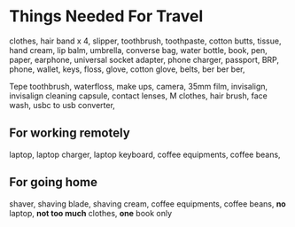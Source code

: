 # Things Needed For Travel

clothes, hair band x 4, slipper, toothbrush, toothpaste,
cotton butts, tissue,
hand cream, lip balm, umbrella, converse bag,
water bottle,
book, pen, paper,
earphone, universal socket adapter, phone charger,
passport, BRP, phone, wallet, keys,
floss,
glove, cotton glove,
belts,
ber ber ber,

Tepe toothbrush, waterfloss, make ups, camera, 35mm film, invisalign, invisalign
cleaning capsule, contact lenses, M clothes, hair brush,
face wash, usbc to usb converter,

## For working remotely

laptop, laptop charger, laptop keyboard,
coffee equipments, coffee beans,

## For going home

shaver, shaving blade, shaving cream,
coffee equipments, coffee beans,
**no** laptop, **not too much** clothes, **one** book only
